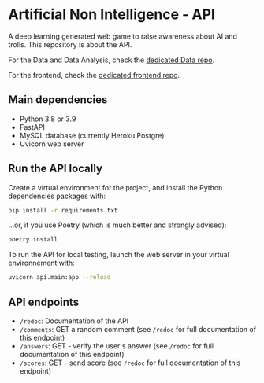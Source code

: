 # Artificial Non Intelligence - API

A deep learning generated web game to raise awareness about AI and trolls.
This repository is about the API.

For the Data and Data Analysis, check the [dedicated Data repo](https://github.com/bolinocroustibat/artificial-non-intelligence-data).

For the frontend, check the [dedicated frontend repo](https://github.com/bolinocroustibat/artificial-non-intelligence-frontend).


## Main dependencies

- Python 3.8 or 3.9
- FastAPI
- MySQL database (currently Heroku Postgre)
- Uvicorn web server


## Run the API locally

Create a virtual environment for the project, and install the Python dependencies packages with:
```sh
pip install -r requirements.txt
```

...or, if you use Poetry (which is much better and strongly advised):
```sh
poetry install
```

To run the API for local testing, launch the web server in your virtual environnement with:
```sh
uvicorn api.main:app --reload
```


## API endpoints

- `/redoc`: Documentation of the API
- `/comments`: GET a random comment (see `/redoc` for full documentation of this endpoint)
- `/answers`: GET - verify the user's answer (see `/redoc` for full documentation of this endpoint)
- `/scores`: GET - send score (see `/redoc` for full documentation of this endpoint)
